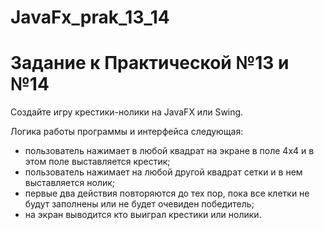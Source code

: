 # JavaFx_prak_13_14
# Задание к Практической №13 и №14

Создайте игру крестики-нолики на JavaFX или Swing.

Логика работы программы и интерфейса следующая:
- пользователь нажимает в любой квадрат на экране в поле 4х4 и в этом поле выставляется крестик;
- пользователь нажимает на любой другой квадрат сетки и в нем выставляется нолик;
- первые два действия повторяются до тех пор, пока все клетки не будут заполнены или не будет очевиден победитель; 
- на экран выводится кто выиграл крестики или нолики.
